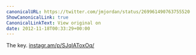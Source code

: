 ```yaml
---
canonicalURL: https://twitter.com/jmjordan/status/269961490763755520
ShowCanonicalLink: true
CanonicalLinkText: View original on
date: 2012-11-18T00:33:29+00:00
---
```

The key. [instagr.am/p/SJqIAToxOq/](http://instagr.am/p/SJqIAToxOq/)